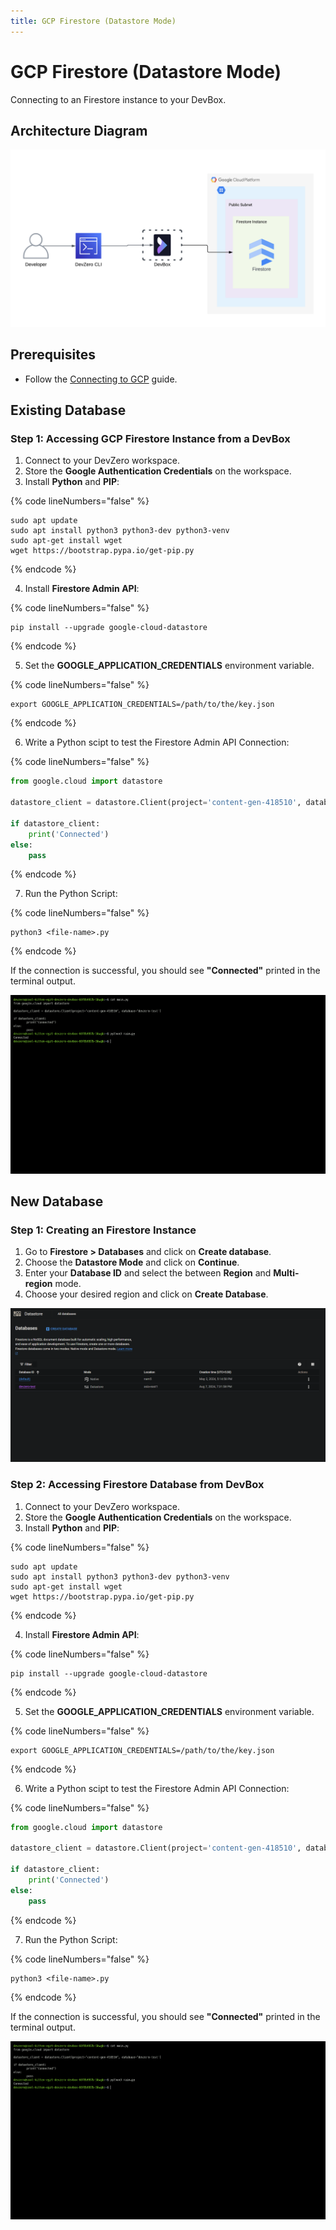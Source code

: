 ```yaml
---
title: GCP Firestore (Datastore Mode)
---
```

# GCP Firestore (Datastore Mode)

Connecting to an Firestore instance to your DevBox.

## Architecture Diagram

![GCP Firestore (Datastore mode) Architecture](../../../.gitbook/assets/gcp-firestore-datastore-architecture.png)

## Prerequisites

- Follow the [Connecting to GCP](../../existing-network/connecting-to-gcp.md) guide.

## Existing Database

### Step 1: Accessing GCP Firestore Instance from a DevBox

1. Connect to your DevZero workspace.
2. Store the **Google Authentication Credentials** on the workspace.
3. Install **Python** and **PIP**:

{% code lineNumbers="false" %}
```
sudo apt update
sudo apt install python3 python3-dev python3-venv
sudo apt-get install wget
wget https://bootstrap.pypa.io/get-pip.py
```
{% endcode %}

4. Install **Firestore Admin API**:

{% code lineNumbers="false" %}
```
pip install --upgrade google-cloud-datastore
```
{% endcode %}

5. Set the **GOOGLE_APPLICATION_CREDENTIALS** environment variable.

{% code lineNumbers="false" %}
```
export GOOGLE_APPLICATION_CREDENTIALS=/path/to/the/key.json
```
{% endcode %}

6. Write a Python scipt to test the Firestore Admin API Connection:

{% code lineNumbers="false" %}
```python
from google.cloud import datastore

datastore_client = datastore.Client(project='content-gen-418510', database='devzero-test')

if datastore_client:
    print('Connected')
else:
    pass
```
{% endcode %}

7. Run the Python Script:

{% code lineNumbers="false" %}
```
python3 <file-name>.py
```
{% endcode %}

If the connection is successful, you should see **"Connected"** printed in the terminal output.

![image](../../../.gitbook/assets/gcp-firestore-datastore-access.png)

## New Database

### Step 1: Creating an Firestore Instance

1. Go to **Firestore > Databases** and click on **Create database**.
2. Choose the **Datastore Mode** and click on **Continue**.
3. Enter your **Database ID**  and select the between **Region** and **Multi-region** mode.
4. Choose your desired region and click on **Create Database**.

![image](../../../.gitbook/assets/gcp-firestore-datastore-creation.png)

### Step 2: Accessing Firestore Database from DevBox

1. Connect to your DevZero workspace.
2. Store the **Google Authentication Credentials** on the workspace.
3. Install **Python** and **PIP**:

{% code lineNumbers="false" %}
```
sudo apt update
sudo apt install python3 python3-dev python3-venv
sudo apt-get install wget
wget https://bootstrap.pypa.io/get-pip.py
```
{% endcode %}

4. Install **Firestore Admin API**:

{% code lineNumbers="false" %}
```
pip install --upgrade google-cloud-datastore
```
{% endcode %}

5. Set the **GOOGLE_APPLICATION_CREDENTIALS** environment variable.

{% code lineNumbers="false" %}
```
export GOOGLE_APPLICATION_CREDENTIALS=/path/to/the/key.json
```
{% endcode %}

6. Write a Python scipt to test the Firestore Admin API Connection:

{% code lineNumbers="false" %}
```python
from google.cloud import datastore

datastore_client = datastore.Client(project='content-gen-418510', database='devzero-test')

if datastore_client:
    print('Connected')
else:
    pass
```
{% endcode %}

7. Run the Python Script:

{% code lineNumbers="false" %}
```
python3 <file-name>.py
```
{% endcode %}

If the connection is successful, you should see **"Connected"** printed in the terminal output.

![image](../../../.gitbook/assets/gcp-firestore-datastore-access.png)
